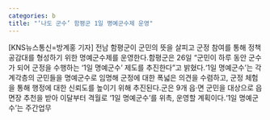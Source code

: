 ```yaml
---
categories: b
title: "‘나도 군수’ 함평군 1일 명예군수제 운영"
---
```

[KNS뉴스통신=방계홍 기자] 전남 함평군이 군민의 뜻을 살피고 군정 참여를 통해 정책 공감대를 형성하기 위한 명예군수제를 운영한다.함평군은 26일 “군민이 하루 동안 군수가 되어 군정을 수행하는 ‘1일 명예군수’ 제도를 추진한다”고 밝혔다.‘1일 명예군수’는 각계각층의 군민들을 명예군수로 임명해 군정에 대한 폭넓은 의견을 수렴하고, 군정 체험을 통해 행정에 대한 신뢰도를 높이기 위해 추진된다.군은 9개 읍‧면 군민을 대상으로 읍면장 추천을 받아 이달부터 격월로 ‘1일 명예군수’를 위촉, 운영할 계획이다.‘1일 명예군수’는 주간업무